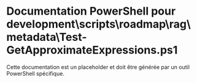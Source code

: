 # Documentation PowerShell pour development\scripts\roadmap\rag\metadata\Test-GetApproximateExpressions.ps1

Cette documentation est un placeholder et doit être générée par un outil PowerShell spécifique.
